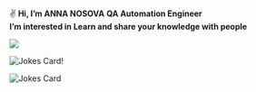 ✌️ **Hi, I’m ANNA NOSOVA** 
  **QA Automation Engineer**   
  **I’m interested in Learn and share your knowledge with people**
  
![](https://komarev.com/ghpvc/?username=annaelecconte)

![Jokes Card](https://readme-jokes.vercel.app/api)!

<img src="https://readme-jokes.vercel.app/api" alt="Jokes Card" />

<!---
annaelecconte/annaelecconte is a ✨ special ✨ repository because its `README.md` (this file) appears on your GitHub profile.
You can click the Preview link to take a look at your changes.
--->
